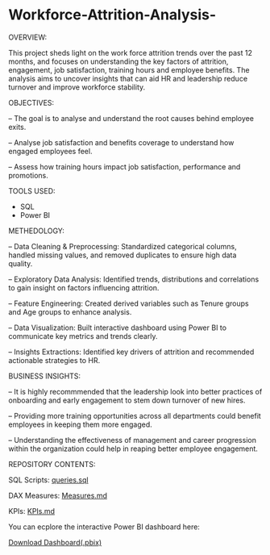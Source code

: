 # Workforce-Attrition-Analysis-
OVERVIEW:  

This project sheds light on the work force attrition trends over the past 12 months, and focuses on understanding the key factors of attrition, engagement, job satisfaction, training hours and employee benefits. The analysis aims to uncover insights that can aid HR and leadership reduce turnover and improve workforce stability.


OBJECTIVES:

– The goal is to analyse and understand the root causes behind employee exits. 

– Analyse job satisfaction and benefits coverage to understand how engaged employees feel.

– Assess how training hours impact job satisfaction, performance and promotions. 


TOOLS USED:

- SQL
- Power BI


METHEDOLOGY:

– Data Cleaning & Preprocessing: Standardized categorical columns, handled missing values, and removed duplicates to ensure high data quality.

– Exploratory Data Analysis: Identified trends, distributions and correlations to gain insight on factors influencing attrition.

– Feature Engineering: Created derived variables such as Tenure groups and Age groups to enhance analysis.

– Data Visualization: Built interactive dashboard using Power BI to communicate key metrics and trends	clearly.

– Insights Extractions: Identified key drivers of attrition and recommended actionable strategies to HR.


BUSINESS INSIGHTS: 

– It is highly recommmended that the leadership look into better practices of onboarding and early engagement to stem down turnover of new hires. 

– Providing more training opportunities across all departments could benefit employees in keeping them more engaged.

– Understanding the effectiveness of management and career progression within the organization could help in reaping better employee engagement. 

REPOSITORY CONTENTS:

SQL Scripts:  [queries.sql](SQL/queries.sql) 

DAX Measures: [Measures.md](DAX/Measures.md)

KPIs: [KPIs.md](DAX/KPIs.md)

You can ecplore the interactive Power BI dashboard here:

[Download Dashboard(.pbix)](./Dashboard/WorkforceAttritionDashboard.pbix)



